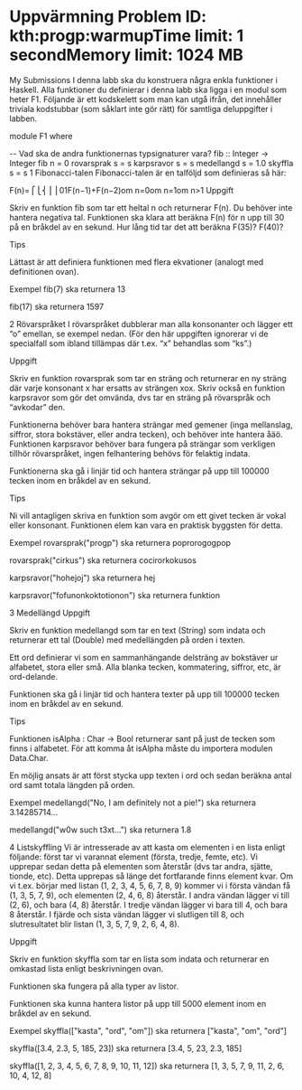 Uppvärmning
Problem ID: kth:progp:warmupTime limit: 1 secondMemory limit: 1024 MB
===============================

My Submissions
I denna labb ska du konstruera några enkla funktioner i Haskell. Alla funktioner du definierar i denna labb ska ligga i en modul som heter F1. Följande är ett kodskelett som man kan utgå ifrån, det innehåller triviala kodstubbar (som såklart inte gör rätt) för samtliga deluppgifter i labben.

module F1 where

-- Vad ska de andra funktionernas typsignaturer vara?
fib :: Integer -> Integer
fib n = 0
rovarsprak s = s
karpsravor s = s
medellangd s = 1.0
skyffla s = s
1 Fibonacci-talen
Fibonacci-talen är en talföljd som definieras så här:

F(n)=⎧⎩⎨⎪⎪01F(n−1)+F(n−2)om n=0om n=1om n>1
Uppgift

Skriv en funktion fib som tar ett heltal n och returnerar F(n). Du behöver inte hantera negativa tal. Funktionen ska klara att beräkna F(n) för n upp till 30 på en bråkdel av en sekund. Hur lång tid tar det att beräkna F(35)? F(40)?

Tips

Lättast är att definiera funktionen med flera ekvationer (analogt med definitionen ovan).

Exempel
fib(7) ska returnera 13

fib(17) ska returnera 1597

2 Rövarspråket
I rövarspråket dubblerar man alla konsonanter och lägger ett “o” emellan, se exempel nedan. (För den här uppgiften ignorerar vi de specialfall som ibland tillämpas där t.ex. “x” behandlas som “ks”.)

Uppgift

Skriv en funktion rovarsprak som tar en sträng och returnerar en ny sträng där varje konsonant x har ersatts av strängen xox. Skriv också en funktion karpsravor som gör det omvända, dvs tar en sträng på rövarspråk och “avkodar” den.

Funktionerna behöver bara hantera strängar med gemener (inga mellanslag, siffror, stora bokstäver, eller andra tecken), och behöver inte hantera åäö. Funktionen karpsravor behöver bara fungera på strängar som verkligen tillhör rövarspråket, ingen felhantering behövs för felaktig indata.

Funktionerna ska gå i linjär tid och hantera strängar på upp till 100000 tecken inom en bråkdel av en sekund.

Tips

Ni vill antagligen skriva en funktion som avgör om ett givet tecken är vokal eller konsonant. Funktionen elem kan vara en praktisk byggsten för detta.

Exempel
rovarsprak("progp") ska returnera poprorogogpop

rovarsprak("cirkus") ska returnera cocirorkokusos

karpsravor("hohejoj") ska returnera hej

karpsravor("fofunonkoktotionon") ska returnera funktion

3 Medellängd
Uppgift

Skriv en funktion medellangd som tar en text (String) som indata och returnerar ett tal (Double) med medellängden på orden i texten.

Ett ord definierar vi som en sammanhängande delsträng av bokstäver ur alfabetet, stora eller små. Alla blanka tecken, kommatering, siffror, etc, är ord-delande.

Funktionen ska gå i linjär tid och hantera texter på upp till 100000 tecken inom en bråkdel av en sekund.

Tips

Funktionen isAlpha : Char -> Bool returnerar sant på just de tecken som finns i alfabetet. För att komma åt isAlpha måste du importera modulen Data.Char.

En möjlig ansats är att först stycka upp texten i ord och sedan beräkna antal ord samt totala längden på orden.

Exempel
medellangd("No, I am definitely not a pie!") ska returnera 3.14285714...

medellangd("w0w such t3xt...") ska returnera 1.8

4 Listskyffling
Vi är intresserade av att kasta om elementen i en lista enligt följande: först tar vi varannat element (första, tredje, femte, etc). Vi upprepar sedan detta på elementen som återstår (dvs tar andra, sjätte, tionde, etc). Detta upprepas så länge det fortfarande finns element kvar. Om vi t.ex. börjar med listan (1, 2, 3, 4, 5, 6, 7, 8, 9) kommer vi i första vändan få (1, 3, 5, 7, 9), och elementen (2, 4, 6, 8) återstår. I andra vändan lägger vi till (2, 6), och bara (4, 8) återstår. I tredje vändan lägger vi bara till 4, och bara 8 återstår. I fjärde och sista vändan lägger vi slutligen till 8, och slutresultatet blir listan (1, 3, 5, 7, 9, 2, 6, 4, 8).

Uppgift

Skriv en funktion skyffla som tar en lista som indata och returnerar en omkastad lista enligt beskrivningen ovan.

Funktionen ska fungera på alla typer av listor.

Funktionen ska kunna hantera listor på upp till 5000 element inom en bråkdel av en sekund.

Exempel
skyffla(["kasta", "ord", "om"]) ska returnera ["kasta", "om", "ord"]

skyffla([3.4, 2.3, 5, 185, 23]) ska returnera [3.4, 5, 23, 2.3, 185]

skyffla([1, 2, 3, 4, 5, 6, 7, 8, 9, 10, 11, 12]) ska returnera [1, 3, 5, 7, 9, 11, 2, 6, 10, 4, 12, 8]

